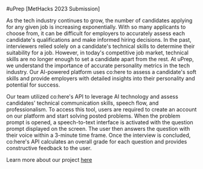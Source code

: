 #uPrep [MetHacks 2023 Submission]

As the tech industry continues to grow, the number of candidates applying for any given job is increasing exponentially. With so many applicants to choose from, it can be difficult for employers to accurately assess each candidate's qualifications and make informed hiring decisions. In the past, interviewers relied solely on a candidate's technical skills to determine their suitability for a job. However, in today's competitive job market, technical skills are no longer enough to set a candidate apart from the rest. At uPrep, we understand the importance of accurate personality metrics in the tech industry. Our AI-powered platform uses co:here to assess a candidate's soft skills and provide employers with detailed insights into their personality and potential for success.

Our team utilized co:here's API to leverage AI technology and assess candidates' technical communication skills, speech flow, and professionalism. To access this tool, users are required to create an account on our platform and start solving posted problems. When the problem prompt is opened, a speech-to-text interface is activated with the question prompt displayed on the screen. The user then answers the question with their voice within a 3-minute time frame. Once the interview is concluded, co:here's API calculates an overall grade for each question and provides constructive feedback to the user.

Learn more about our project [here]([https://methacks-2023.devpost.com/](https://devpost.com/software/uprep)https://devpost.com/software/uprep)
